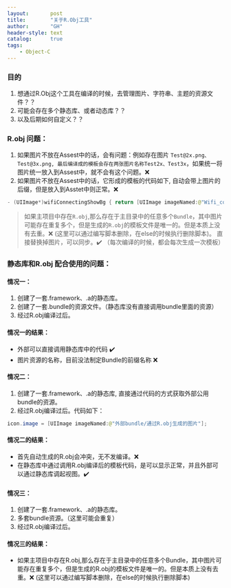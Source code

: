 ```yaml
---
layout:       post
title:        "关于R.Obj工具"
author:       "GH"
header-style: text
catalog:      true
tags:
    - Object-C
---
```


### 目的
1. 想通过R.Obj这个工具在编译的时候，去管理图片、字符串、主题的资源文件？？
2. 可能会存在多个静态库、或者动态库？？
3. 以及后期如何自定义？？

<!-- more -->
### R.obj 问题：
1. 如果图片不放在Assest中的话，会有问题：例如存在图片 `Test@2x.png、Test@3x.png, 最后编译成的模板会存在两张图片名称Test2x、Test3x`，如果统一将图片统一放入到Assest中，就不会有这个问题。❌
2. 如果图片不放在Assest中的话，它形成的模板的代码如下, 自动会带上图片的后缀，但是放入到Asstet中则正常。❌
```java
- (UIImage*)wifiConnectingShowBg { return [UIImage imageNamed:@"Wifi_connecting_show_bg.png"]; }
```
>  如果主项目中存在`R.obj`,那么存在于主目录中的任意多个`Bundle`，其中图片可能存在重复多个，但是生成的`R.obj`的模板文件是唯一的。但是本质上没有去重。❌  (这里可以通过编写脚本删除，在else的时候执行删除脚本)。
> 直接替换掉图片，可以同步。✔️ （每次编译的时候，都会每次生成一次模板）

### 静态库和R.obj 配合使用的问题：
#### 情况一：
1. 创建了一套.framework、.a的静态库。
2. 创建了一套.bundle的资源文件。（静态库没有直接调用bundle里面的资源）
3. 经过R.obj编译过后。
#### 情况一的结果：
* 外部可以直接调用静态库中的代码 ✔️
* 图片资源的名称，目前没法制定Bundle的前缀名称 ❌

#### 情况二：
1. 创建了一套.framework、.a的静态库, 直接通过代码的方式获取外部公用bundle的资源。
2. 经过R.obj编译过后。代码如下：
```java
icon.image = [UIImage imageNamed:@"外部bundle/通过R.obj生成的图片"];
```
#### 情况二的结果：
* 首先自动生成的R.obj会冲突，无不发编译。❌
* 在静态库中通过调用R.obj编译后的模板代码，是可以显示正常，并且外部可以通过静态库调起视图。✔️

#### 情况三：
1. 创建了一套.framework、.a的静态库。
2. 多套bundle资源。（这里可能会重复）
3. 经过R.obj编译过后。
#### 情况三的结果：
* 如果主项目中存在R.obj,那么存在于主目录中的任意多个Bundle，其中图片可能存在重复多个，但是生成的R.obj的模板文件是唯一的。但是本质上没有去重。❌ (这里可以通过编写脚本删除，在else的时候执行删除脚本)
